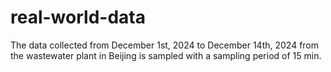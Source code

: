 # real-world-data
The data collected from December 1st, 2024 to December 14th, 2024 from the wastewater plant in Beijing is sampled with a sampling period of 15 min.
